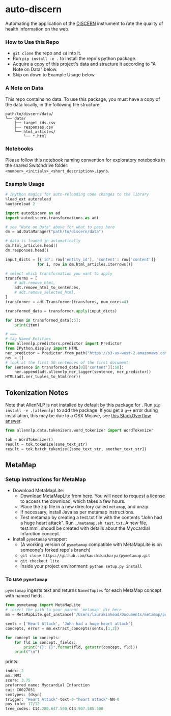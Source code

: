 # auto-discern

Automating the application of the [DISCERN](http://www.discern.org.uk/index.php) instrument to rate the quality of health information on the web. 

### How to Use this Repo
* `git clone` the repo and `cd` into it.
* Run `pip install -e .` to install the repo's python package.
* Acquire a copy of this project's data and structure it according to "A Note on Data" below. 
* Skip on down to Example Usage below.

### A Note on Data
This repo contains no data. To use this package, you must have a copy of the data locally, in the following file structure:

```
path/to/discern/data/
└── data/
    ├── target_ids.csv
    ├── responses.csv
    └── html_articles/
        └── *.html

```

### Notebooks

Please follow this notebook naming convention for exploratory notebooks in the shared Switchdrive folder: 
`<number>_<initials>_<short_description>.ipynb`. 

### Example Usage

```python
# IPython magics for auto-reloading code changes to the library
%load_ext autoreload
%autoreload 2

import autodiscern as ad
import autodiscern.transformations as adt

# see "Note on Data" above for what to pass here
dm = ad.DataManager("path/to/discern/data")

# data is loaded in automatically
dm.html_articles.head()
dm.responses.head()

input_dicts = [{'id': row['entity_id'], 'content': row['content']} 
              for i, row in dm.html_articles.iterrows()]

# select which transformation you want to apply
transforms = [
    # adt.remove_html,
    adt.remove_html_to_sentences,
    # adt.remove_selected_html,
]
transformer = adt.Transformer(transforms, num_cores=4)

transformed_data = transformer.apply(input_dicts)

for item in transformed_data[:5]:
    print(item)

# ===
# tag Named Entities
from allennlp.predictors.predictor import Predictor
from IPython.display import HTML
ner_predictor = Predictor.from_path("https://s3-us-west-2.amazonaws.com/allennlp/models/ner-model-2018.12.18.tar.gz")
ner = []
# look at the first 50 sentences of the first document
for sentence in transformed_data[0]['content'][:50]:
    ner.append(adt.allennlp_ner_tagger(sentence, ner_predictor))
HTML(adt.ner_tuples_to_html(ner))

```

## Tokenization Notes
Note that AllenNLP is not installed by default by this package for <TravisReasons>.
Run `pip install -e .[allennlp]` to add the package.
If you get a `g++` error during installation, this may be due to a OSX Mojave, see [this StackOverflow answer](https://stackoverflow.com/questions/52509602/cant-compile-c-program-on-a-mac-after-upgrade-to-mojave).

```python
from allennlp.data.tokenizers.word_tokenizer import WordTokenizer

tok = WordTokenizer()
result = tok.tokenize(some_text_str)
result = tok.batch_tokenize([some_text_str, another_text_str])
```


## MetaMap

### Setup Instructions for MetaMap
* Download MetaMapLite:
    * Download MetaMapLite from [here](https://metamap.nlm.nih.gov/MetaMapLite.shtml). You will need to request a license to access the download, which takes a few hours.
    * Place the zip file in a new directory called `metamap`, and unzip.
    * If necessary, install Java as per metamap instructions.
    * Test metamap by creating a test.txt file with the contents "John had a huge heart attack". Run `./metamap.sh test.txt`. A new file, test.mmi, shoudl be created with details about the Myocardial Infarction concept.
* Install `pymetamap` wrapper:
    * (A working version of `pymetamap` compatible with MetaMapLite is on someone's forked repo's branch)
    * `git clone https://github.com/kaushikacharya/pymetamap.git`
    * `git checkout lite`
    * Inside your project environment: `python setup.py install`

### To use `pymetamap`
`pymetamap` ingests text and returns `NamedTuples` for each MetaMap concept with named fields.
```python
from pymetamap import MetaMapLite
# insert the path to your parent `metamap` dir here
mm = MetaMapLite.get_instance('/Users/laurakinkead/Documents/metamap/public_mm_lite/')

sents = ['Heart Attack', 'John had a huge heart attack']
concepts, error = mm.extract_concepts(sents,[1,2])

for concept in concepts:
    for fld in concept._fields:
        print("{}: {}".format(fld, getattr(concept, fld)))
    print("\n")
```
prints:
```python
index: 2
mm: MMI
score: 3.75
preferred_name: Myocardial Infarction
cui: C0027051
semtypes: [dsyn]
trigger: "Heart Attack"-text-0-"heart attack"-NN-0
pos_info: 17/12
tree_codes: C14.280.647.500;C14.907.585.500
```
